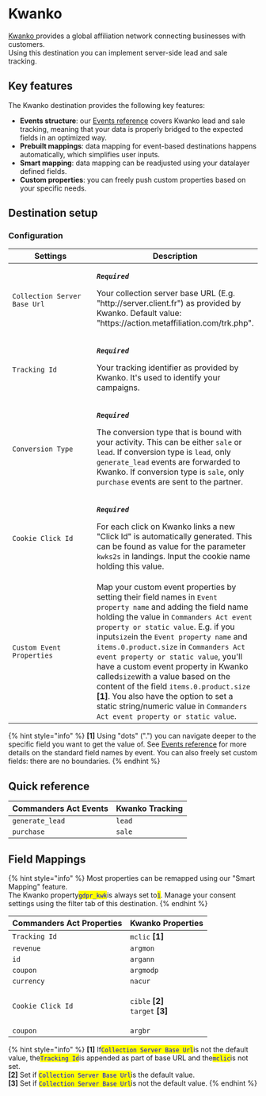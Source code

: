 # Kwanko

[Kwanko ](https://www.kwanko.com/)provides a global affiliation network connecting businesses with customers.\
Using this destination you can implement server-side lead and sale tracking.

## Key features

The Kwanko destination provides the following key features:

* **Events structure**: our [Events reference](https://community.commandersact.com/platform-x/developers/tracking/events-reference) covers Kwanko lead and sale tracking, meaning that your data is properly bridged to the expected fields in an optimized way.
* **Prebuilt mappings**: data mapping for event-based destinations happens automatically, which simplifies user inputs.
* **Smart mapping**: data mapping can be readjusted using your datalayer defined fields.&#x20;
* **Custom properties**: you can freely push custom properties based on your specific needs.

## Destination setup

### Configuration

<table><thead><tr><th width="338">Settings</th><th>Description</th></tr></thead><tbody><tr><td><code>Collection Server Base Url</code></td><td><p><em><strong><code>Required</code></strong></em></p><p>Your collection server base URL (E.g. "http://server.client.fr") as provided by Kwanko. Default value: "https://action.metaffiliation.com/trk.php".</p></td></tr><tr><td><code>Tracking Id</code></td><td><p><em><strong><code>Required</code></strong></em></p><p>Your tracking identifier as provided by Kwanko. It's used to identify your campaigns.</p></td></tr><tr><td><code>Conversion Type</code></td><td><p><em><strong><code>Required</code></strong></em></p><p>The conversion type that is bound with your activity. This can be either <code>sale</code> or <code>lead</code>. If conversion type is <code>lead</code>, only <code>generate_lead</code> events are forwarded to Kwanko. If conversion type is <code>sale</code>, only <code>purchase</code> events are sent to the partner.</p></td></tr><tr><td><code>Cookie Click Id</code></td><td><p><em><strong><code>Required</code></strong></em></p><p>For each click on Kwanko links a new "Click Id" is automatically generated. This can be found as value for the parameter <code>kwks2s</code> in landings. Input the cookie name holding this value.</p></td></tr><tr><td><code>Custom Event Properties</code></td><td>Map your custom event properties by setting their field names in <code>Event property name</code> and adding the field name holding the value in <code>Commanders Act event property or static value</code>. E.g. if you input<code>size</code>in the <code>Event property name</code> and <code>items.0.product.size</code> in <code>Commanders Act event property or static value</code>, you'll have a custom event property in Kwanko called<code>size</code>with a value based on the content of the field <code>items.0.product.size</code> <strong>[1]</strong>. You also have the option to set a static string/numeric value in <code>Commanders Act event property or static value</code>.</td></tr></tbody></table>

{% hint style="info" %}
**\[1]** Using "dots" (".") you can navigate deeper to the specific field you want to get the value of. See [Events reference](https://community.commandersact.com/platform-x/developers/tracking/events-reference) for more details on the standard field names by event. You can also freely set custom fields: there are no boundaries.
{% endhint %}

## Quick reference

| Commanders Act Events | Kwanko Tracking |
| --------------------- | --------------- |
| `generate_lead`       | `lead`          |
| `purchase`            | `sale`          |

## Field Mappings

{% hint style="info" %}
Most properties can be remapped using our "Smart Mapping" feature.\
The Kwanko property<mark style="color:blue;">`gdpr_kwk`</mark>is always set to<mark style="color:blue;">`1`</mark>. Manage your consent settings using the filter tab of this destination.
{% endhint %}

| Commanders Act Properties | Kwanko Properties                                                                          |
| ------------------------- | ------------------------------------------------------------------------------------------ |
| `Tracking Id`             | `mclic` **\[1]**                                                                           |
| `revenue`                 | `argmon`                                                                                   |
| `id`                      | `argann`                                                                                   |
| `coupon`                  | `argmodp`                                                                                  |
| `currency`                | `nacur`                                                                                    |
| `Cookie Click Id`         | <p><code>cible</code> <strong>[2]</strong><br><code>target</code> <strong>[3]</strong></p> |
| `coupon`                  | `argbr`                                                                                    |

{% hint style="info" %}
**\[1]** If<mark style="color:blue;">`Collection Server Base Url`</mark>is not the default value, the<mark style="color:blue;">`Tracking Id`</mark>is appended as part of base URL and the<mark style="color:blue;">`mclic`</mark>is not set.\
**\[2]** Set if <mark style="color:blue;">`Collection Server Base Url`</mark>is the default value.\
**\[3]** Set if <mark style="color:blue;">`Collection Server Base Url`</mark>is not the default value.
{% endhint %}
